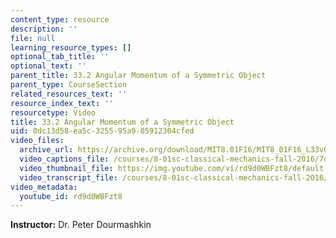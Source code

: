```yaml
---
content_type: resource
description: ''
file: null
learning_resource_types: []
optional_tab_title: ''
optional_text: ''
parent_title: 33.2 Angular Momentum of a Symmetric Object
parent_type: CourseSection
related_resources_text: ''
resource_index_text: ''
resourcetype: Video
title: 33.2 Angular Momentum of a Symmetric Object
uid: 0dc13d58-ea5c-3255-95a9-05912304cfed
video_files:
  archive_url: https://archive.org/download/MIT8.01F16/MIT8_01F16_L33v02_360p.mp4
  video_captions_file: /courses/8-01sc-classical-mechanics-fall-2016/7dbe1b256617582b99d6905f7d0a3ff1_rd9d0WBFzt8.vtt
  video_thumbnail_file: https://img.youtube.com/vi/rd9d0WBFzt8/default.jpg
  video_transcript_file: /courses/8-01sc-classical-mechanics-fall-2016/3556693cdc38e86e63dca0ae044cd3b5_rd9d0WBFzt8.pdf
video_metadata:
  youtube_id: rd9d0WBFzt8
---
```


**Instructor:** Dr. Peter Dourmashkin